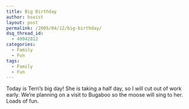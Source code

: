 ```yaml
---
title: Big Birthday
author: bsoist
layout: post
permalink: /2005/04/12/big-birthday/
dsq_thread_id:
  - 49942812
categories:
  - Family
  - Fun
tags:
  - Family
  - Fun
---
```

Today is Terri&#8217;s big day! She is taking a half day, so I will cut out of work early. We&#8217;re planning on a visit to Bugaboo so the moose will sing to her. Loads of fun.
